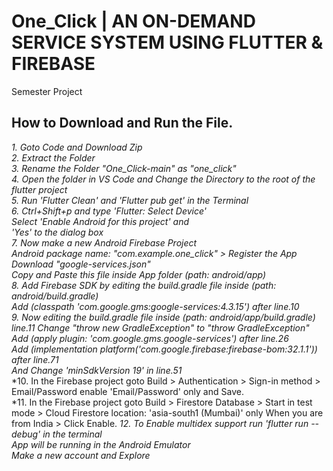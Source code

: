 # One_Click | AN ON-DEMAND SERVICE SYSTEM USING FLUTTER & FIREBASE
Semester Project

## How to Download and Run the File.
*1. Goto Code and Download Zip </Br>*
*2. Extract the Folder </Br>*
*3. Rename the Folder "One_Click-main" as "one_click" <Br>*
*4. Open the folder in VS Code and Change the Directory to the root of the flutter project </Br>*
*5. Run 'Flutter Clean' and 'Flutter pub get' in the Terminal </Br>*
*6. Ctrl+Shift+p and type 'Flutter: Select Device' </Br> Select 'Enable Android for this project' and </Br> 'Yes' to the dialog box </Br>*
*7. Now make a new Android Firebase Project </Br> Android package name: "com.example.one_click" > Register the App </Br> Download "google-services.json" </Br> Copy and Paste this file inside App folder (path: android/app) </Br>*
*8. Add Firebase SDK by editing the build.gradle file inside (path: android/build.gradle) </Br> Add (classpath 'com.google.gms:google-services:4.3.15') after line.10 </Br>*
*9. Now editing the build.gradle file inside (path: android/app/build.gradle) </Br> line.11 Change "throw new GradleException" to "throw GradleException" </Br> Add (apply plugin: 'com.google.gms.google-services') after line.26 </Br> Add (implementation platform('com.google.firebase:firebase-bom:32.1.1')) after line.71 </Br> And Change 'minSdkVersion 19' in line.51 </Br>*
*10. In the Firebase project goto Build > Authentication > Sign-in method > Email/Password enable 'Email/Password' only and Save.</Br>
*11. In the Firebase project goto Build > Firestore Database > Start in test mode > Cloud Firestore location: 'asia-south1 (Mumbai)' only When you are from India > Click Enable.
*12. To Enable multidex support run 'flutter run --debug' in the terminal </Br> App will be running in the Android Emulator </Br> Make a new account and Explore </Br>*
